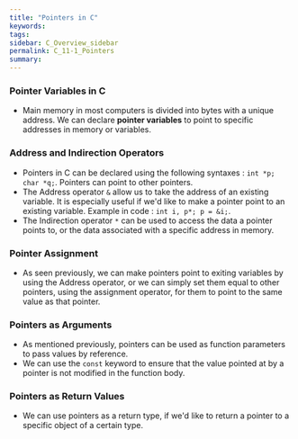 ```yaml
---
title: "Pointers in C"
keywords:
tags:
sidebar: C_Overview_sidebar
permalink: C_11-1_Pointers
summary:
---
```


### Pointer Variables in C
- Main memory in most computers is divided into bytes with a unique address. We can declare **pointer variables** to point to specific addresses in memory or variables.

### Address and Indirection Operators
- Pointers in C can be declared using the following syntaxes : ```int *p; char *q;```. Pointers can point to other pointers.
- The Address operator ```&``` allow us to take the address of an existing variable. It is especially useful if we'd like to make a pointer point to an existing variable. Example in code : ```int i, p*; p = &i;```.
- The Indirection operator ```*``` can be used to access the data a pointer points to, or the data associated with a specific address in memory.
### Pointer Assignment
- As seen previously, we can make pointers point to exiting variables by using the Address operator, or we can simply set them equal to other pointers, using the assignment operator, for them to point to the same value as that pointer.

### Pointers as Arguments
- As mentioned previously, pointers can be used as function parameters to pass values by reference.
- We can use the ```const``` keyword to ensure that the value pointed at by a pointer is not modified in the function body.

### Pointers as Return Values
- We can use pointers as a return type, if we'd like to return a pointer to a specific object of a certain type.